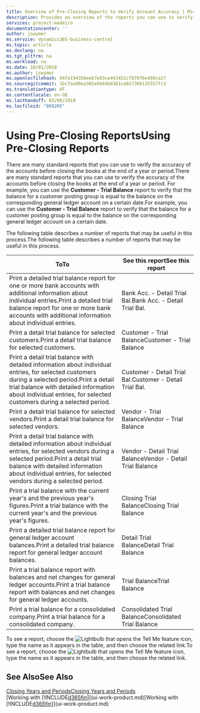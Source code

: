 ```yaml
---
title: Overview of Pre-Closing Reports to Verify Account Accuracy | Microsoft Docs
description: Provides an overview of the reports you can use to verify the accuracy of accounts before closing the books at the end of a year or period.
services: project-madeira
documentationcenter: ''
author: jswymer
ms.service: dynamics365-business-central
ms.topic: article
ms.devlang: na
ms.tgt_pltfrm: na
ms.workload: na
ms.date: 10/01/2018
ms.author: jswymer
ms.openlocfilehash: 94fe194350eeb7e83ce443452cf876f6e498ca27
ms.sourcegitcommit: 1bcfaa99ea302e6b84b8361ca02730b135557fc1
ms.translationtype: HT
ms.contentlocale: en-GB
ms.lasthandoff: 03/08/2019
ms.locfileid: "809205"
---
```

# <a name="using-pre-closing-reports"></a><span data-ttu-id="f4eae-103">Using Pre-Closing Reports</span><span class="sxs-lookup"><span data-stu-id="f4eae-103">Using Pre-Closing Reports</span></span>
<span data-ttu-id="f4eae-104">There are many standard reports that you can use to verify the accuracy of the accounts before closing the books at the end of a year or period.</span><span class="sxs-lookup"><span data-stu-id="f4eae-104">There are many standard reports that you can use to verify the accuracy of the accounts before closing the books at the end of a year or period.</span></span> <span data-ttu-id="f4eae-105">For example, you can use the **Customer - Trial Balance** report to verify that the balance for a customer posting group is equal to the balance on the corresponding general ledger account on a certain date.</span><span class="sxs-lookup"><span data-stu-id="f4eae-105">For example, you can use the **Customer - Trial Balance** report to verify that the balance for a customer posting group is equal to the balance on the corresponding general ledger account on a certain date.</span></span>

<span data-ttu-id="f4eae-106">The following table describes a number of reports that may be useful in this process.</span><span class="sxs-lookup"><span data-stu-id="f4eae-106">The following table describes a number of reports that may be useful in this process.</span></span>

| <span data-ttu-id="f4eae-107">To</span><span class="sxs-lookup"><span data-stu-id="f4eae-107">To</span></span> | <span data-ttu-id="f4eae-108">See this report</span><span class="sxs-lookup"><span data-stu-id="f4eae-108">See this report</span></span> |
| --- | --- |
| <span data-ttu-id="f4eae-109">Print a detailed trial balance report for one or more bank accounts with additional information about individual entries.</span><span class="sxs-lookup"><span data-stu-id="f4eae-109">Print a detailed trial balance report for one or more bank accounts with additional information about individual entries.</span></span> |<span data-ttu-id="f4eae-110">Bank Acc. - Detail Trial Bal.</span><span class="sxs-lookup"><span data-stu-id="f4eae-110">Bank Acc. - Detail Trial Bal.</span></span> |
| <span data-ttu-id="f4eae-111">Print a detail trial balance for selected customers.</span><span class="sxs-lookup"><span data-stu-id="f4eae-111">Print a detail trial balance for selected customers.</span></span> |<span data-ttu-id="f4eae-112">Customer - Trial Balance</span><span class="sxs-lookup"><span data-stu-id="f4eae-112">Customer - Trial Balance</span></span> |
| <span data-ttu-id="f4eae-113">Print a detail trial balance with detailed information about individual entries, for selected customers during a selected period.</span><span class="sxs-lookup"><span data-stu-id="f4eae-113">Print a detail trial balance with detailed information about individual entries, for selected customers during a selected period.</span></span> |<span data-ttu-id="f4eae-114">Customer - Detail Trial Bal.</span><span class="sxs-lookup"><span data-stu-id="f4eae-114">Customer - Detail Trial Bal.</span></span> |
| <span data-ttu-id="f4eae-115">Print a detail trial balance for selected vendors.</span><span class="sxs-lookup"><span data-stu-id="f4eae-115">Print a detail trial balance for selected vendors.</span></span> |<span data-ttu-id="f4eae-116">Vendor - Trial Balance</span><span class="sxs-lookup"><span data-stu-id="f4eae-116">Vendor - Trial Balance</span></span> |
| <span data-ttu-id="f4eae-117">Print a detail trial balance with detailed information about individual entries, for selected vendors during a selected period.</span><span class="sxs-lookup"><span data-stu-id="f4eae-117">Print a detail trial balance with detailed information about individual entries, for selected vendors during a selected period.</span></span> |<span data-ttu-id="f4eae-118">Vendor - Detail Trial Balance</span><span class="sxs-lookup"><span data-stu-id="f4eae-118">Vendor - Detail Trial Balance</span></span> |
| <span data-ttu-id="f4eae-119">Print a trial balance with the current year's and the previous year's figures.</span><span class="sxs-lookup"><span data-stu-id="f4eae-119">Print a trial balance with the current year's and the previous year's figures.</span></span> |<span data-ttu-id="f4eae-120">Closing Trial Balance</span><span class="sxs-lookup"><span data-stu-id="f4eae-120">Closing Trial Balance</span></span> |
| <span data-ttu-id="f4eae-121">Print a detailed trial balance report for general ledger account balances.</span><span class="sxs-lookup"><span data-stu-id="f4eae-121">Print a detailed trial balance report for general ledger account balances.</span></span> |<span data-ttu-id="f4eae-122">Detail Trial Balance</span><span class="sxs-lookup"><span data-stu-id="f4eae-122">Detail Trial Balance</span></span> |
| <span data-ttu-id="f4eae-123">Print a trial balance report with balances and net changes for general ledger accounts.</span><span class="sxs-lookup"><span data-stu-id="f4eae-123">Print a trial balance report with balances and net changes for general ledger accounts.</span></span> |<span data-ttu-id="f4eae-124">Trial Balance</span><span class="sxs-lookup"><span data-stu-id="f4eae-124">Trial Balance</span></span> |
| <span data-ttu-id="f4eae-125">Print a trial balance for a consolidated company.</span><span class="sxs-lookup"><span data-stu-id="f4eae-125">Print a trial balance for a consolidated company.</span></span> |<span data-ttu-id="f4eae-126">Consolidated Trial Balance</span><span class="sxs-lookup"><span data-stu-id="f4eae-126">Consolidated Trial Balance</span></span> |

<span data-ttu-id="f4eae-127">To see a report, choose the ![Lightbulb that opens the Tell Me feature](media/ui-search/search_small.png "Tell me what you want to do") icon, type the name as it appears in the table, and then choose the related link.</span><span class="sxs-lookup"><span data-stu-id="f4eae-127">To see a report, choose the ![Lightbulb that opens the Tell Me feature](media/ui-search/search_small.png "Tell me what you want to do") icon, type the name as it appears in the table, and then choose the related link.</span></span>

## <a name="see-also"></a><span data-ttu-id="f4eae-128">See Also</span><span class="sxs-lookup"><span data-stu-id="f4eae-128">See Also</span></span>
[<span data-ttu-id="f4eae-129">Closing Years and Periods</span><span class="sxs-lookup"><span data-stu-id="f4eae-129">Closing Years and Periods</span></span>](year-close-years-periods.md)  
<span data-ttu-id="f4eae-130">[Working with [!INCLUDE[d365fin](includes/d365fin_md.md)]](ui-work-product.md)</span><span class="sxs-lookup"><span data-stu-id="f4eae-130">[Working with [!INCLUDE[d365fin](includes/d365fin_md.md)]](ui-work-product.md)</span></span>


